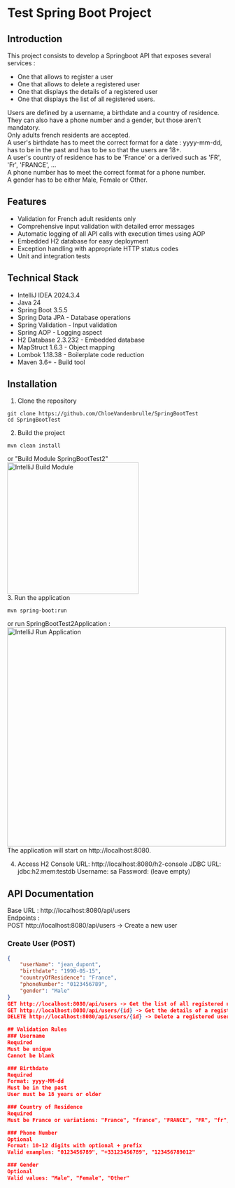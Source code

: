 # Test Spring Boot Project
## Introduction
This project consists to develop a Springboot API that exposes several services :

* One that allows to register a user
* One that allows to delete a registered user
* One that displays the details of a registered user
* One that displays the list of all registered users.

Users are defined by a username, a birthdate and a country of residence. They can also have a phone number and a gender, but those aren't mandatory.  
Only adults french residents are accepted.  
A user's birthdate has to meet the correct format for a date : yyyy-mm-dd, has to be in the past and has to be so that the users are 18+.  
A user's country of residence has to be 'France' or a derived such as 'FR', 'Fr', 'FRANCE', ...  
A phone number has to meet the correct format for a phone number.  
A gender has to be either Male, Female or Other.  

## Features
* Validation for French adult residents only
* Comprehensive input validation with detailed error messages
* Automatic logging of all API calls with execution times using AOP
* Embedded H2 database for easy deployment
* Exception handling with appropriate HTTP status codes
* Unit and integration tests

## Technical Stack
* IntelliJ IDEA 2024.3.4
* Java 24
* Spring Boot 3.5.5
* Spring Data JPA - Database operations
* Spring Validation - Input validation
* Spring AOP - Logging aspect
* H2 Database 2.3.232 - Embedded database
* MapStruct 1.6.3 - Object mapping
* Lombok 1.18.38 - Boilerplate code reduction
* Maven 3.6+ - Build tool

## Installation
1. Clone the repository 
```console
git clone https://github.com/ChloeVandenbrulle/SpringBootTest
cd SpringBootTest
```

2. Build the project
```console
mvn clean install
```
or "Build Module SpringBootTest2"  
<img width="300" alt="IntelliJ Build Module" src="https://github.com/user-attachments/assets/94ef08e8-9c7b-4b76-86df-da42fcccbda4" />  
3. Run the application
```console
mvn spring-boot:run
```
or run SpringBootTest2Application :  
<img width="500" alt="IntelliJ Run Application" src="https://github.com/user-attachments/assets/e527921c-cf5a-4f02-b039-88d351a4488f" />  
The application will start on http://localhost:8080.

4. Access H2 Console
URL: http://localhost:8080/h2-console
JDBC URL: jdbc:h2:mem:testdb
Username: sa
Password: (leave empty)

## API Documentation
Base URL : http://localhost:8080/api/users  
Endpoints :  
POST http://localhost:8080/api/users -> Create a new user  
### Create User (POST)
```json
{
    "userName": "jean_dupont",
    "birthdate": "1990-05-15",
    "countryOfResidence": "France",
    "phoneNumber": "0123456789",
    "gender": "Male"
}
GET http://localhost:8080/api/users -> Get the list of all registered users  
GET http://localhost:8080/api/users/{id} -> Get the details of a registered user   
DELETE http://localhost:8080/api/users/{id} -> Delete a registered user  

## Validation Rules
### Username
Required  
Must be unique  
Cannot be blank  

### Birthdate
Required  
Format: yyyy-MM-dd  
Must be in the past  
User must be 18 years or older  

### Country of Residence
Required  
Must be France or variations: "France", "france", "FRANCE", "FR", "fr", ...  

### Phone Number
Optional  
Format: 10-12 digits with optional + prefix  
Valid examples: "0123456789", "+33123456789", "123456789012"  

### Gender
Optional  
Valid values: "Male", "Female", "Other"  

